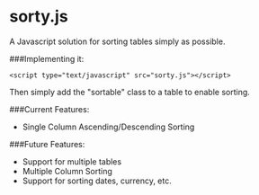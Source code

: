 sorty.js
========

A Javascript solution for sorting tables simply as possible.

###Implementing it:

`<script type="text/javascript" src="sorty.js"></script>`


Then simply add the "sortable" class to a table to enable sorting.


###Current Features:

*	Single Column Ascending/Descending Sorting


###Future Features:

*	Support for multiple tables
*	Multiple Column Sorting
*	Support for sorting dates, currency, etc.




